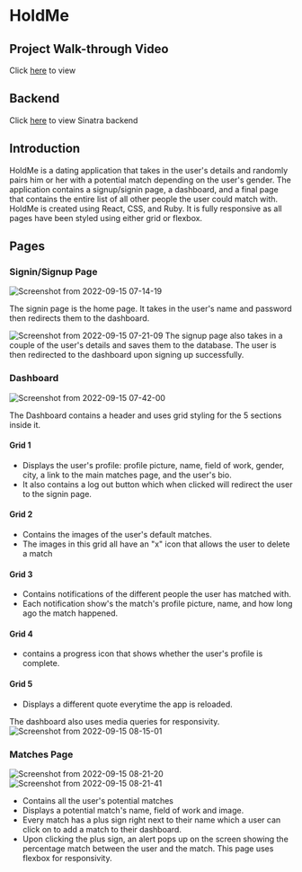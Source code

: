 # HoldMe 

## Project Walk-through Video
Click [here](https://images.pexels.com/photos/1251247/pexels-photo-1251247.jpeg?auto=compress&cs=tinysrgb&w=400) to view

## Backend
Click [here](https://github.com/Presho99/dating-app-backend) to view Sinatra backend

## Introduction
HoldMe is a dating application that takes in the user's details and randomly pairs him or her with a potential match depending on the user's gender. The application contains a signup/signin page, a dashboard, and a final page that contains the entire list of all other people the user could match with. HoldMe is created using React, CSS, and Ruby. It is fully responsive as all pages have been styled using either grid or flexbox.

## Pages

### Signin/Signup Page
![Screenshot from 2022-09-15 07-14-19](https://user-images.githubusercontent.com/73560150/190312964-560c4f2b-f92b-4403-a1c6-d9dc202a6f88.png)

The signin page is the home page. It takes in the user's name and password then redirects them to the dashboard.


![Screenshot from 2022-09-15 07-21-09](https://user-images.githubusercontent.com/73560150/190313717-2a9ea907-bd42-4aad-b614-673ad63ce6d8.png)
The signup page also takes in a couple of the user's details and saves them to the database. The user is then redirected to the dashboard upon signing up successfully.

### Dashboard

![Screenshot from 2022-09-15 07-42-00](https://user-images.githubusercontent.com/73560150/190316301-89a51571-257e-4fc6-8599-5f37062fdda3.png)

The Dashboard contains a header and uses grid styling for the 5 sections inside it.
 #### Grid 1
 * Displays the user's profile: profile picture, name, field of work, gender, city, a link to the main matches page, and the user's bio.
 * It also contains a log out button which when clicked will redirect the user to the signin page.
 
 #### Grid 2
 * Contains the images of the user's default matches.
 * The images in this grid all have an "x" icon that allows the user to delete a match

 #### Grid 3
 * Contains notifications of the different people the user has matched with.
 * Each notification show's the match's profile picture, name, and how long ago the match happened.
 
 #### Grid 4
 * contains a progress icon that shows whether the user's profile is complete.

 #### Grid 5
 * Displays a different quote everytime the app is reloaded.
 
 The dashboard also uses media queries for responsivity.
 ![Screenshot from 2022-09-15 08-15-01](https://user-images.githubusercontent.com/73560150/190320565-75c8e0da-8fa5-4dba-90c0-8631b3d67658.png)
 
 ### Matches Page
 
![Screenshot from 2022-09-15 08-21-20](https://user-images.githubusercontent.com/73560150/190321094-3dc2020d-f389-4719-8065-c8abc3f2a04a.png)
![Screenshot from 2022-09-15 08-21-41](https://user-images.githubusercontent.com/73560150/190321114-56948462-8403-4aa8-ae33-3e9a197703d4.png)

* Contains all the user's potential matches
* Displays a potential match's name, field of work and image.
* Every match has a plus sign right next to their name which a user can click on to add a match to their dashboard.
* Upon clicking the plus sign, an alert pops up on the screen showing the percentage match between the user and the match.
This page uses flexbox for responsivity.




 
